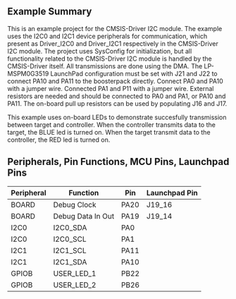 ## Example Summary

This is an example project for the CMSIS-Driver I2C module.
The example uses the I2C0 and I2C1 device peripherals for communication, which present as Driver_I2C0 and Driver_I2C1 respectively in the CMSIS-Driver I2C module.
The project uses SysConfig for initialization, but all functionality related to the CMSIS-Driver I2C module is handled by the CMSIS-Driver itself. All transmissions
are done using the DMA. The LP-MSPM0G3519 LaunchPad configuration must be set with J21 and J22 to connect PA10 and PA11 to the boosterpack directly. Connect PA0 and PA10 with a jumper wire. Connected PA1 and P11 with a jumper wire. External resistors are needed and should be connected to PA0 and PA1, or PA10 and PA11. The on-board pull up resistors can be used by populating J16 and J17. 

This example uses on-board LEDs to demonstrate succesfully transmission between target and controller. When the controller transmits data to the target, the BLUE led 
is turned on. When the target transmit data to the controller, the RED led is turned on. 

## Peripherals, Pin Functions, MCU Pins, Launchpad Pins
| Peripheral | Function | Pin | Launchpad Pin |
| --- | --- | --- | --- |
| BOARD | Debug Clock | PA20 | J19_16 |
| BOARD | Debug Data In Out | PA19 | J19_14 |
| I2C0 | I2C0_SDA | PA0 | 
| I2C0 | I2C0_SCL | PA1 |
| I2C1 | I2C1_SCL | PA11 | 
| I2C1 | I2C1_SDA | PA10 |
| GPIOB | USER_LED_1 | PB22 |
| GPIOB | USER_LED_2 | PB26 | 
